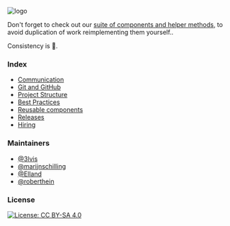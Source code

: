 ![logo](https://raw.githubusercontent.com/bakkenbaeck/iOS-playbook/master/assets/logo-v1.png)

Don't forget to check out our [suite of components and helper methods](http://github.com/usesweet), to avoid duplication of work reimplementing them yourself..

Consistency is 👸.

### Index
* [Communication](/COMMUNICATION.md)
* [Git and GitHub](/GIT_AND_GITHUB.md)
* [Project Structure](/PROJECT_STRUCTURE.md)
* [Best Practices](/BEST_PRACTICES.md)
* [Reusable components](/REUSABLE_COMPONENTS.md)
* [Releases](/RELEASES.md)
* [Hiring](/HIRING.md)

### Maintainers
* [@3lvis](https://github.com/3lvis)
* [@marijnschilling](https://github.com/marijnschilling)
* [@Elland](https://github.com/Elland)
* [@roberthein](https://github.com/roberthein)

### License
[![License: CC BY-SA 4.0](https://img.shields.io/badge/License-CC%20BY--SA%204.0-lightgrey.svg)](http://creativecommons.org/licenses/by-sa/4.0/)
